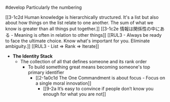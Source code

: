 #develop 
	Particularly the numbering

[[3-1c2d Human knowledge is hierarchically structured. It's a list but also about how things on the list relate to one another. The sum of what we know is greater than all things put together.]]
	[[3-1c2e 情報は関係性の中にある - Meaning is often in relation to other things]]
		[[RUL3 - Always be ready to face the ultimate choice. Know what's important for you. Eliminate ambiguity.]]
		[[RUL3 - List ⇒ Rank ⇒ Iterate]]

- **The Identity Stack**
	- The collection of all that defines someone and its rank order
		- To build something great means becoming someone's top primary identifier
			- [[2-1a0c1d The One Commandment is about focus - Focus on a single moral innovation]]
				- [[9-2a It’s easy to convince if people don’t know you enough for what you are not]]